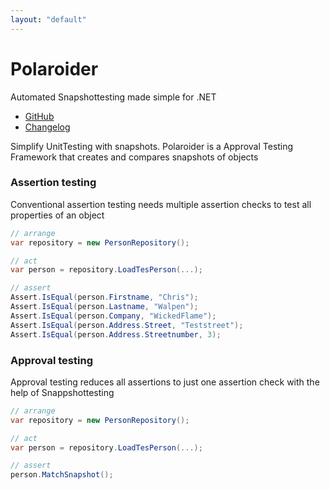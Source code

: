 ```yaml
---
layout: "default"
---
```

# Polaroider

Automated Snapshottesting made simple for .NET

- [GitHub](https://github.com/WickedFlame/Polaroider)
- [Changelog](changelog)

Simplify UnitTesting with snapshots.
Polaroider is a Approval Testing Framework that creates and compares snapshots of objects

### Assertion testing
Conventional assertion testing needs multiple assertion checks to test all properties of an object
```csharp
// arrange
var repository = new PersonRepository();

// act
var person = repository.LoadTesPerson(...);

// assert
Assert.IsEqual(person.Firstname, "Chris");
Assert.IsEqual(person.Lastname, "Walpen");
Assert.IsEqual(person.Company, "WickedFlame");
Assert.IsEqual(person.Address.Street, "Teststreet");
Assert.IsEqual(person.Address.Streetnumber, 3);
```

### Approval testing
Approval testing reduces all assertions to just one assertion check with the help of Snappshottesting
```csharp
// arrange
var repository = new PersonRepository();

// act
var person = repository.LoadTesPerson(...);

// assert
person.MatchSnapshot();
```